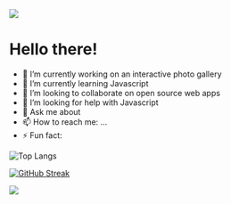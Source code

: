 <img src="https://res.cloudinary.com/dbzapmink/image/upload/v1675357651/YelpCamp/banner_1_z1ribb.png">

<h1> Hello there! </h1>

- 🔭 I’m currently working on an interactive photo gallery
- 🌱 I’m currently learning Javascript
- 👯 I’m looking to collaborate on open source web apps
- 🤔 I’m looking for help with Javascript
- 💬 Ask me about 
- 📫 How to reach me: ...
- ⚡ Fun fact: 

![Top Langs](https://github-readme-stats.vercel.app/api/top-langs/?username=Hermeshasnowings&layout=compact)

[![GitHub Streak](http://github-readme-streak-stats.herokuapp.com?user=Hermeshasnowings&theme=dark)](https://git.io/streak-stats)

<img src="https://www.codewars.com/users/Hermeshasnowings/badges/large">
